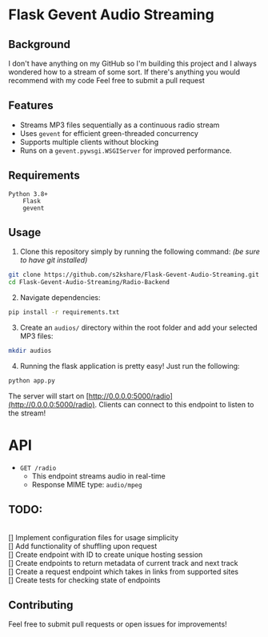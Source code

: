 # Flask Gevent Audio Streaming

## Background

I don't have anything on my GitHub so I'm building this project and I always wondered how to a stream of some sort.
If there's anything you would recommend with my code Feel free to submit a pull request

## Features

- Streams MP3 files sequentially as a continuous radio stream
- Uses `gevent` for efficient green-threaded concurrency
- Supports multiple clients without blocking
- Runs on a `gevent.pywsgi.WSGIServer` for improved performance.

## Requirements

```
Python 3.8+
    Flask
    gevent
```

## Usage

1. Clone this repository simply by running the following command: <i>(be sure to have git installed)</i>

```sh
git clone https://github.com/s2kshare/Flask-Gevent-Audio-Streaming.git
cd Flask-Gevent-Audio-Streaming/Radio-Backend
```

2. Navigate dependencies:

```sh
pip install -r requirements.txt
```

3. Create an `audios/` directory within the root folder and add your selected MP3 files:

```sh
mkdir audios
```

4. Running the flask application is pretty easy! Just run the following:

```sh
python app.py
```

The server will start on [http://0.0.0.0:5000/radio](http://0.0.0.0:5000/radio). Clients can connect to this endpoint to listen to the stream!

# API

- `GET /radio`
  - This endpoint streams audio in real-time
  - Response MIME type: `audio/mpeg`

## TODO:

<br>[] Implement configuration files for usage simplicity
<br>[] Add functionality of shuffling upon request
<br>[] Create endpoint with ID to create unique hosting session
<br>[] Create endpoints to return metadata of current track and next track
<br>[] Create a request endpoint which takes in links from supported sites
<br>[] Create tests for checking state of endpoints

## Contributing

Feel free to submit pull requests or open issues for improvements!
